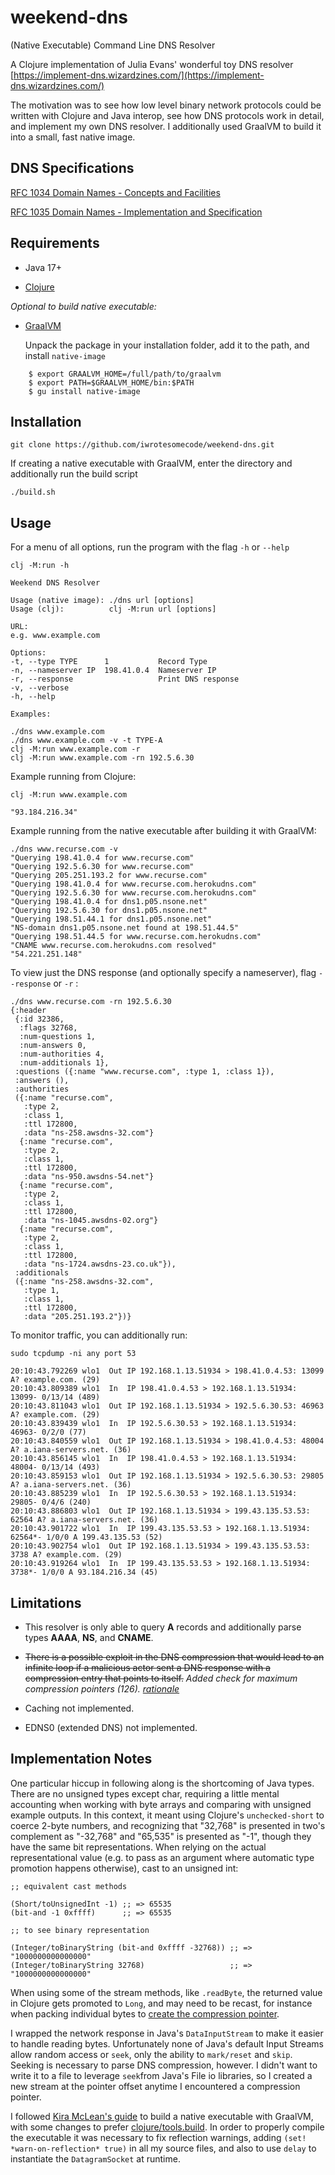 # weekend-dns

(Native Executable) Command Line DNS Resolver

A Clojure implementation of Julia Evans' wonderful toy DNS resolver
[https://implement-dns.wizardzines.com/](https://implement-dns.wizardzines.com/)

The motivation was to see how low level binary network protocols could be
written with Clojure and Java interop, see how DNS protocols work in detail, and
implement my own DNS resolver. I additionally used GraalVM to build it into a
small, fast native image.

## DNS Specifications 

[RFC 1034 Domain Names - Concepts and Facilities](https://datatracker.ietf.org/doc/html/rfc1034)

[RFC 1035 Domain Names - Implementation and Specification](https://datatracker.ietf.org/doc/html/rfc1035)

## Requirements 

- Java 17+ 

- [Clojure](https://clojure.org/guides/install_clojure) 

*Optional to build native executable:*
  
- [GraalVM](https://github.com/graalvm/graalvm-ce-builds/releases) 

  Unpack the package in your installation folder, add it to the path, and install `native-image` 

``` 
    $ export GRAALVM_HOME=/full/path/to/graalvm
    $ export PATH=$GRAALVM_HOME/bin:$PATH 
    $ gu install native-image
```

## Installation

```
git clone https://github.com/iwrotesomecode/weekend-dns.git
```


If creating a native executable with GraalVM, enter the directory and additionally run the build script 

```
./build.sh
```


## Usage

For a menu of all options, run the program with the flag `-h` or `--help`

```
clj -M:run -h

Weekend DNS Resolver

Usage (native image): ./dns url [options]
Usage (clj):          clj -M:run url [options]

URL:
e.g. www.example.com

Options:
-t, --type TYPE      1           Record Type
-n, --nameserver IP  198.41.0.4  Nameserver IP
-r, --response                   Print DNS response
-v, --verbose
-h, --help

Examples:

./dns www.example.com
./dns www.example.com -v -t TYPE-A
clj -M:run www.example.com -r
clj -M:run www.example.com -rn 192.5.6.30

```

Example running from Clojure:

```
clj -M:run www.example.com 
      
"93.184.216.34"

```

Example running from the native executable after building it with GraalVM:

```
./dns www.recurse.com -v
"Querying 198.41.0.4 for www.recurse.com"
"Querying 192.5.6.30 for www.recurse.com"
"Querying 205.251.193.2 for www.recurse.com"
"Querying 198.41.0.4 for www.recurse.com.herokudns.com"
"Querying 192.5.6.30 for www.recurse.com.herokudns.com"
"Querying 198.41.0.4 for dns1.p05.nsone.net"
"Querying 192.5.6.30 for dns1.p05.nsone.net"
"Querying 198.51.44.1 for dns1.p05.nsone.net"
"NS-domain dns1.p05.nsone.net found at 198.51.44.5"
"Querying 198.51.44.5 for www.recurse.com.herokudns.com"
"CNAME www.recurse.com.herokudns.com resolved"
"54.221.251.148"
```

To view just the DNS response (and optionally specify a nameserver), flag `--response` or `-r` :

```
./dns www.recurse.com -rn 192.5.6.30
{:header
 {:id 32386,
  :flags 32768,
  :num-questions 1,
  :num-answers 0,
  :num-authorities 4,
  :num-additionals 1},
 :questions ({:name "www.recurse.com", :type 1, :class 1}),
 :answers (),
 :authorities
 ({:name "recurse.com",
   :type 2,
   :class 1,
   :ttl 172800,
   :data "ns-258.awsdns-32.com"}
  {:name "recurse.com",
   :type 2,
   :class 1,
   :ttl 172800,
   :data "ns-950.awsdns-54.net"}
  {:name "recurse.com",
   :type 2,
   :class 1,
   :ttl 172800,
   :data "ns-1045.awsdns-02.org"}
  {:name "recurse.com",
   :type 2,
   :class 1,
   :ttl 172800,
   :data "ns-1724.awsdns-23.co.uk"}),
 :additionals
 ({:name "ns-258.awsdns-32.com",
   :type 1,
   :class 1,
   :ttl 172800,
   :data "205.251.193.2"})}

```

    
To monitor traffic, you can additionally run:

```
sudo tcpdump -ni any port 53

20:10:43.792269 wlo1  Out IP 192.168.1.13.51934 > 198.41.0.4.53: 13099 A? example.com. (29)
20:10:43.809389 wlo1  In  IP 198.41.0.4.53 > 192.168.1.13.51934: 13099- 0/13/14 (489)
20:10:43.811043 wlo1  Out IP 192.168.1.13.51934 > 192.5.6.30.53: 46963 A? example.com. (29)
20:10:43.839439 wlo1  In  IP 192.5.6.30.53 > 192.168.1.13.51934: 46963- 0/2/0 (77)
20:10:43.840559 wlo1  Out IP 192.168.1.13.51934 > 198.41.0.4.53: 48004 A? a.iana-servers.net. (36)
20:10:43.856145 wlo1  In  IP 198.41.0.4.53 > 192.168.1.13.51934: 48004- 0/13/14 (493)
20:10:43.859153 wlo1  Out IP 192.168.1.13.51934 > 192.5.6.30.53: 29805 A? a.iana-servers.net. (36)
20:10:43.885239 wlo1  In  IP 192.5.6.30.53 > 192.168.1.13.51934: 29805- 0/4/6 (240)
20:10:43.886803 wlo1  Out IP 192.168.1.13.51934 > 199.43.135.53.53: 62564 A? a.iana-servers.net. (36)
20:10:43.901722 wlo1  In  IP 199.43.135.53.53 > 192.168.1.13.51934: 62564*- 1/0/0 A 199.43.135.53 (52)
20:10:43.902754 wlo1  Out IP 192.168.1.13.51934 > 199.43.135.53.53: 3738 A? example.com. (29)
20:10:43.919264 wlo1  In  IP 199.43.135.53.53 > 192.168.1.13.51934: 3738*- 1/0/0 A 93.184.216.34 (45)

```

## Limitations 

- This resolver is only able to query **A** records and additionally parse types **AAAA**, **NS**, and **CNAME**. 

-  ~~There is a possible exploit in the DNS compression that would lead to an infinite loop if a malicious actor sent a DNS response with a compression entry that points to itself.~~
*Added check for maximum compression pointers (126). [rationale](https://github.com/miekg/dns/blob/b3dfea07155dbe4baafd90792c67b85a3bf5be23/msg.go#L24-L36)*

- Caching not implemented. 

- EDNS0 (extended DNS) not implemented.

## Implementation Notes 

One particular hiccup in following along is the shortcoming of Java types. There
are no unsigned types except char, requiring a little mental accounting when
working with byte arrays and comparing with unsigned example outputs. In this
context, it meant using Clojure's `unchecked-short` to coerce 2-byte numbers,
and recognizing that "32,768" is presented in two's complement as "-32,768" and
"65,535" is presented as "-1", though they have the same bit representations.
When relying on the actual representational value (e.g. to pass as an argument
where automatic type promotion happens otherwise), cast to an unsigned int:

```
;; equivalent cast methods

(Short/toUnsignedInt -1) ;; => 65535
(bit-and -1 0xffff)      ;; => 65535

;; to see binary representation

(Integer/toBinaryString (bit-and 0xffff -32768)) ;; => "1000000000000000"
(Integer/toBinaryString 32768)                   ;; => "1000000000000000"

```

When using some of the stream methods, like `.readByte`, the returned value in
Clojure gets promoted to `Long`, and may need to be recast, for instance when
packing individual bytes to [create the compression
pointer](https://github.com/iwrotesomecode/weekend-dns/blob/ded771ac24e94716f7802d6f00b849b848137760/src/weekend_dns/part2.clj#L57C1-L64).

I wrapped the network response in Java's `DataInputStream` to make it easier to
handle reading bytes. Unfortunately none of Java's default Input Streams allow
random access or `seek`, only the ability to `mark/reset` and `skip`. Seeking is
necessary to parse DNS compression, however. I didn't want to write it to a file
to leverage `seek`from Java's File io libraries, so I created a new stream at
the pointer offset anytime I encountered a compression pointer. 

I followed [Kira McLean's
guide](https://dev.to/kiraemclean/building-a-fast-command-line-app-with-clojure-1kc8)
to build a native executable with GraalVM, with some changes to prefer
[clojure/tools.build](https://github.com/clojure/tools.build). In order to
properly compile the executable it was necessary to fix reflection warnings,
adding `(set! *warn-on-reflection* true)` in all my source files, and also to
use `delay` to instantiate the `DatagramSocket` at runtime.
